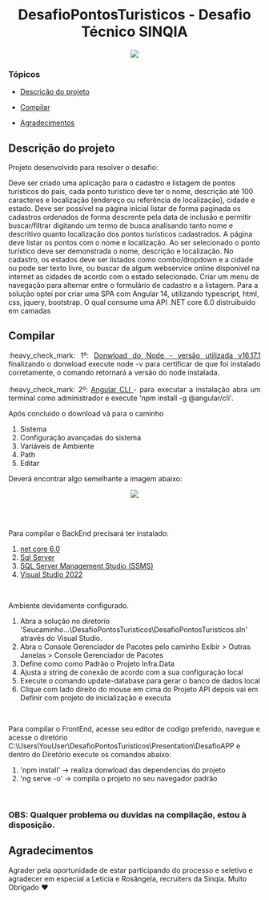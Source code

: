 <h1 align="center"> DesafioPontosTuristicos - Desafio Técnico SINQIA </h1>

<p align="center">
<img src="https://img.shields.io/static/v1?label=STATUS&message=CONCLUIDO&color=GREEN&style=for-the-badge"/>
</p>

### Tópicos 

- [Descrição do projeto](#descrição-do-projeto)

- [Compilar](#compilar)

- [Agradecimentos](#agradecimentos)

## Descrição do projeto 
<p align="justify">
 Projeto desenvolvido para resolver o desafio: 
 
Deve ser criado uma aplicação para o cadastro e listagem de pontos turísticos do país, cada ponto turístico deve ter o nome, descrição até 100 caracteres e localização (endereço ou referência de localização), cidade e estado. Deve ser possível na página inicial listar de forma paginada os cadastros ordenados de forma descrente pela data de inclusão e permitir buscar/filtrar digitando um termo de busca analisando tanto nome e descritivo quanto localização dos pontos turísticos cadastrados. A página deve listar os pontos com o nome e localização. Ao ser selecionado o ponto turístico deve ser demonstrada o nome, descrição e localização. No cadastro, os estados deve ser listados como combo/dropdown e a cidade ou pode ser texto livre, ou buscar de algum webservice online disponível na internet as cidades de acordo com o estado selecionado. Criar um menu de navegação para alternar entre o formulário de cadastro e a listagem.
Para a solução optei por criar uma SPA com Angular 14, utilizando typescript, html, css, jquery, bootstrap. O qual consume uma API .NET core 6.0 distruibuido em camadas

## Compilar

<p align="justify"> 
  :heavy_check_mark: 1º: <a href="https://nodejs.org/en/download/" target="_blank"> Donwload do Node - versão utilizada v16.17.1 </a> finalizando o donwload execute node -v para certificar de que foi instalado corretamente, o comando retornará a versão do node instalada. <br /> <br />
  :heavy_check_mark: 2º:  <a href="https://angular.io/cli" target="_blank"> Angular CLI  </a>  - para executar a instalação abra um terminal como administrador e execute 'npm install -g @angular/cli'. <br />
</p>

Após concluido o download vá para o caminho
<ol>
  <li> Sistema </li>
  <li> Configuração avançadas do sistema </li>
  <li> Variáveis de Ambiente </li>
  <li> Path </li>
  <li> Editar </li>
</ol>  
  
Deverá encontrar algo semelhante a imagem abaixo:
<p align="center">
   <img src="https://i.stack.imgur.com/FUPTb.jpg"/>
</p> <br /><br />
 

Para compilar o BackEnd precisará ter instalado:
 <ol>
  <li> <a href="https://dotnet.microsoft.com/en-us/download/dotnet/6.0" target="_blank"> net core 6.0 </a> </li>
  <li> <a href="https://www.microsoft.com/pt-br/sql-server/sql-server-download" target="_blank"> Sql Server </a> </li>
  <li> <a href="https://learn.microsoft.com/en-us/sql/ssms/download-sql-server-management-studio-ssms?view=sql-server-ver16" target="_blank"> SQL Server Management Studio (SSMS)
 </a> </li>
   <li> <a href="https://visualstudio.microsoft.com/pt-br/downloads/" target="_blank"> Visual Studio 2022 </a> </li>
</ol>  
<br />

Ambiente devidamente configurado. <br />
 <ol>
  <li> Abra a solução no diretorio 'Seucaminho...\DesafioPontosTuristicos\DesafioPontosTuristicos.sln' através do Visual Studio. </li>
  <li> Abra o Console Gerenciador de Pacotes pelo caminho Exibir > Outras Janelas > Console Gerenciador de Pacotes  </li>
  <li> Define como como Padrão o Projeto Infra.Data </li>
  <li> Ajusta a string de conexão de acordo com a sua configuração local</li>
  <li> Execute o comando update-database para gerar o banco de dados local </li>
  <li> Clique com lado direito do mouse em cima do Projeto API depois vai em Definir com projeto de inicialização  e executa </li>
</ol>  
<br />

Para compilar o FrontEnd, acesse seu editor de codigo preferido, navegue e acesse o diretório C:\Users\YouUser\DesafioPontosTuristicos\Presentation\DesafioAPP e dentro do Diretório execute os comandos abaixo:

 <ol>
  <li> 'npm install' -> realiza donwload das dependencias do projeto</li>
  <li> 'ng serve -o' -> compila o projeto no seu navegador padrão</li>
</ol>  
<br />

### OBS: Qualquer problema ou duvidas na compilação, estou à disposição.

## Agradecimentos
 
Agrader pela oportunidade de estar participando do processo e seletivo e agradecer em especial a Leticia e Rosângela, recruiters da Sinqia. Muito Obrigado ❤️



